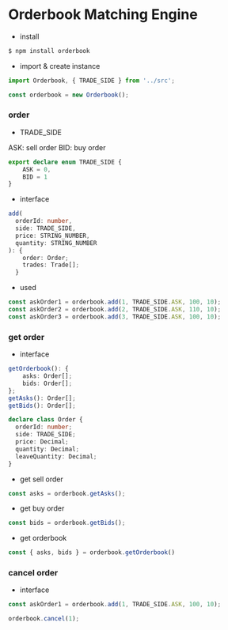 # Orderbook Matching Engine

* install

```bash
$ npm install orderbook
```

* import & create instance  

```typescript
import Orderbook, { TRADE_SIDE } from '../src';

const orderbook = new Orderbook();
```

### order

* TRADE_SIDE

ASK: sell order
BID: buy order

```ts
export declare enum TRADE_SIDE {
    ASK = 0,
    BID = 1
}
```

* interface

```ts
add(
  orderId: number, 
  side: TRADE_SIDE, 
  price: STRING_NUMBER, 
  quantity: STRING_NUMBER
): {
    order: Order;
    trades: Trade[];
  }
```

* used

```ts
const askOrder1 = orderbook.add(1, TRADE_SIDE.ASK, 100, 10);
const askOrder2 = orderbook.add(2, TRADE_SIDE.ASK, 110, 10);
const askOrder3 = orderbook.add(3, TRADE_SIDE.ASK, 100, 10);
```

### get order

* interface

```ts
getOrderbook(): {
    asks: Order[];
    bids: Order[];
};
getAsks(): Order[];
getBids(): Order[];
```

```ts 
declare class Order {
  orderId: number;
  side: TRADE_SIDE;
  price: Decimal;
  quantity: Decimal;
  leaveQuantity: Decimal;
}
```

* get sell order

```ts
const asks = orderbook.getAsks();
```

* get buy order

```ts
const bids = orderbook.getBids();
```

* get orderbook

```ts
const { asks, bids } = orderbook.getOrderbook()
```

### cancel order

* interface

```ts
const askOrder1 = orderbook.add(1, TRADE_SIDE.ASK, 100, 10);

orderbook.cancel(1);
```